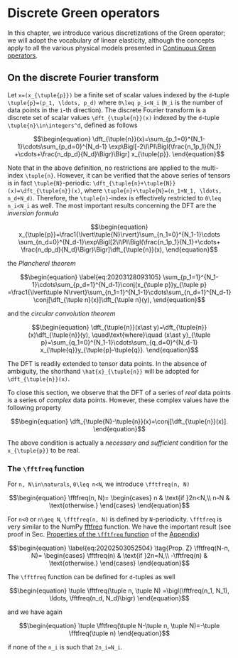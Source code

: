 # Discrete Green operators

In this chapter, we introduce various discretizations of the Green operator; we
will adopt the vocabulary of linear elasticity, although the concepts apply to
all the various physical models presented in [Continuous Green operators](@ref).

## On the discrete Fourier transform

Let ``x=(x_{\tuple{p}})`` be a finite set of scalar values indexed by the
``d``-tuple ``\tuple{p}=(p_1, \ldots, p_d)`` where ``0\leq p_i<N_i`` (``N_i`` is
the number of data points in the ``i``-th direction). The discrete Fourier
transform is a discrete set of scalar values ``\dft_{\tuple{n}}(x)`` indexed by
the ``d``-tuple ``\tuple{n}\in\integers^d``, defined as follows

```math
\begin{equation}
\dft_{\tuple{n}}(x)=\sum_{p_1=0}^{N_1-1}\cdots\sum_{p_d=0}^{N_d-1}
\exp\Bigl[-2\I\PI\Bigl(\frac{n_1p_1}{N_1}
+\cdots+\frac{n_dp_d}{N_d}\Bigr)\Bigr] x_{\tuple{p}}.
\end{equation}
```

Note that in the above definition, no restrictions are applied to the
multi-index ``\tuple{n}``. However, it can be verified that the above series of
tensors is in fact ``\tuple{N}``-periodic:
``\dft_{\tuple{n}+\tuple{N}}(x)=\dft_{\tuple{n}}(x)``, where
``\tuple{n}+\tuple{N}=(n_1+N_1, \ldots, n_d+N_d)``. Therefore, the
``\tuple{n}``-index is effectively restricted to ``0\leq n_i<N_i`` as well. The
most important results concerning the DFT are the *inversion formula*

```math
\begin{equation}
  x_{\tuple{p}}=\frac1{\lvert\tuple{N}\rvert}\sum_{n_1=0}^{N_1-1}\cdots
  \sum_{n_d=0}^{N_d-1}\exp\Bigl[2\I\PI\Bigl(\frac{n_1p_1}{N_1}+\cdots+
  \frac{n_dp_d}{N_d}\Bigr)\Bigr]\dft_{\tuple{n}}(x),
\end{equation}
```

the *Plancherel theorem*

```math
\begin{equation}
  \label{eq:20203128093105}
  \sum_{p_1=1}^{N_1-1}\cdots\sum_{p_d=1}^{N_d-1}\conj(x_{\tuple p})y_{\tuple p}
  =\frac1{\lvert\tuple N\rvert}\sum_{n_1=1}^{N_1-1}\cdots\sum_{n_d=1}^{N_d-1}
  \conj[\dft_{\tuple n}(x)]\dft_{\tuple n}(y),
\end{equation}
```

and the *circular convolution theorem*

```math
\begin{equation}
  \dft_{\tuple{n}}(x\ast y)=\dft_{\tuple{n}}(x)\dft_{\tuple{n}}(y),
  \quad\text{where}\quad
  (x\ast y)_{\tuple p}=\sum_{q_1=0}^{N_1-1}\cdots\sum_{q_d=0}^{N_d-1}
  x_{\tuple{q}}y_{\tuple{p}-\tuple{q}}.
\end{equation}
```

The DFT is readily extended to tensor data points. In the absence of ambiguity,
the shorthand ``\hat{x}_{\tuple{n}}`` will be adopted for
``\dft_{\tuple{n}}(x)``.

To close this section, we observe that the DFT of a series of *real* data points
is a series of *complex* data points. However, these complex values have the
following property

```math
\begin{equation}
  \dft_{\tuple{N}-\tuple{n}}(x)=\conj[\dft_{\tuple{n}}(x)].
\end{equation}
```

The above condition is actually a *necessary and sufficient* condition for the
``x_{\tuple{p}}`` to be real.

### The ``\fftfreq`` function

For ``n, N\in\naturals``, ``0\leq n<N``, we introduce ``\fftfreq(n, N)``

```math
\begin{equation}
  \fftfreq(n, N)=
  \begin{cases}
    n & \text{if }2n<N,\\
    n-N & \text{otherwise.}
  \end{cases}
\end{equation}
```

For ``n<0`` or ``n\geq N``, ``\fftfreq(n, N)`` is defined by
``N``-periodicity. ``\fftfreq`` is very similar to the NumPy
[fftfreq](https://numpy.org/doc/1.18/reference/generated/numpy.fft.fftfreq.html#numpy.fft.fftfreq)
function. We have the important result (see proof in
Sec. [Properties of the ``\fftfreq`` function](@ref) of the [Appendix](@ref))

```math
\begin{equation}
  \label{eq:20202503052504}
  \tag{Prop. Z}
  \fftfreq(N-n, N)=
  \begin{cases}
    \fftfreq(n) & \text{if }2n=N,\\
    -\fftfreq(n) & \text{otherwise.}
  \end{cases}
\end{equation}
```

The ``\fftfreq`` function can be defined for ``d``-tuples as well

```math
\begin{equation}
  \tuple \fftfreq(\tuple n, \tuple N)
  =\bigl(\fftfreq(n_1, N_1), \ldots, \fftfreq(n_d, N_d)\bigr)
\end{equation}
```

and we have again

```math
\begin{equation}
  \tuple \fftfreq(\tuple N-\tuple n, \tuple N)=-\tuple \fftfreq(\tuple n)
\end{equation}
```

if none of the ``n_i`` is such that ``2n_i=N_i``.

